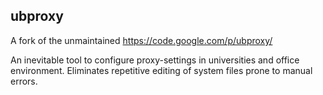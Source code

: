 ## ubproxy

A fork of the unmaintained https://code.google.com/p/ubproxy/

An inevitable tool to configure proxy-settings in universities and office environment.
Eliminates repetitive editing of system files prone to manual errors.
